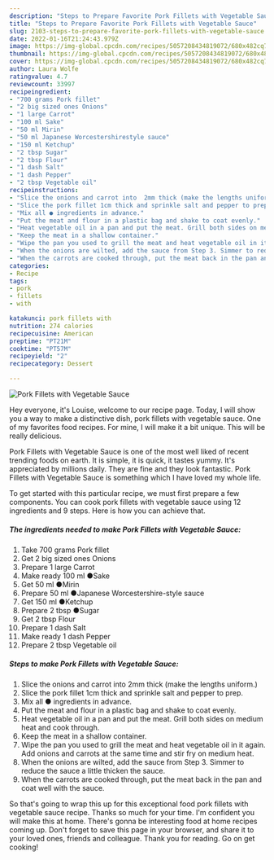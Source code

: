 ```yaml
---
description: "Steps to Prepare Favorite Pork Fillets with Vegetable Sauce"
title: "Steps to Prepare Favorite Pork Fillets with Vegetable Sauce"
slug: 2103-steps-to-prepare-favorite-pork-fillets-with-vegetable-sauce
date: 2022-01-16T21:24:43.979Z
image: https://img-global.cpcdn.com/recipes/5057208434819072/680x482cq70/pork-fillets-with-vegetable-sauce-recipe-main-photo.jpg
thumbnail: https://img-global.cpcdn.com/recipes/5057208434819072/680x482cq70/pork-fillets-with-vegetable-sauce-recipe-main-photo.jpg
cover: https://img-global.cpcdn.com/recipes/5057208434819072/680x482cq70/pork-fillets-with-vegetable-sauce-recipe-main-photo.jpg
author: Laura Wolfe
ratingvalue: 4.7
reviewcount: 33997
recipeingredient:
- "700 grams Pork fillet"
- "2 big sized ones Onions"
- "1 large Carrot"
- "100 ml Sake"
- "50 ml Mirin"
- "50 ml Japanese Worcestershirestyle sauce"
- "150 ml Ketchup"
- "2 tbsp Sugar"
- "2 tbsp Flour"
- "1 dash Salt"
- "1 dash Pepper"
- "2 tbsp Vegetable oil"
recipeinstructions:
- "Slice the onions and carrot into  2mm thick (make the lengths uniform.)"
- "Slice the pork fillet 1cm thick and sprinkle salt and pepper to prep."
- "Mix all ● ingredients in advance."
- "Put the meat and flour in a plastic bag and shake to coat evenly."
- "Heat vegetable oil in a pan and put the meat. Grill both sides on medium heat and cook through."
- "Keep the meat in a shallow container."
- "Wipe the pan you used to grill the meat and heat vegetable oil in it again. Add onions and carrots at the same time and stir fry on medium heat."
- "When the onions are wilted, add the sauce from Step 3. Simmer to reduce the sauce a little thicken the sauce."
- "When the carrots are cooked through, put the meat back in the pan and coat well with the sauce."
categories:
- Recipe
tags:
- pork
- fillets
- with

katakunci: pork fillets with 
nutrition: 274 calories
recipecuisine: American
preptime: "PT21M"
cooktime: "PT57M"
recipeyield: "2"
recipecategory: Dessert

---
```



![Pork Fillets with Vegetable Sauce](https://img-global.cpcdn.com/recipes/5057208434819072/680x482cq70/pork-fillets-with-vegetable-sauce-recipe-main-photo.jpg)

Hey everyone, it's Louise, welcome to our recipe page. Today, I will show you a way to make a distinctive dish, pork fillets with vegetable sauce. One of my favorites food recipes. For mine, I will make it a bit unique. This will be really delicious.

Pork Fillets with Vegetable Sauce is one of the most well liked of recent trending foods on earth. It is simple, it is quick, it tastes yummy. It's appreciated by millions daily. They are fine and they look fantastic. Pork Fillets with Vegetable Sauce is something which I have loved my whole life.




To get started with this particular recipe, we must first prepare a few components. You can cook pork fillets with vegetable sauce using 12 ingredients and 9 steps. Here is how you can achieve that.

<!--inarticleads1-->

##### The ingredients needed to make Pork Fillets with Vegetable Sauce:

1. Take 700 grams Pork fillet
1. Get 2 big sized ones Onions
1. Prepare 1 large Carrot
1. Make ready 100 ml ●Sake
1. Get 50 ml ●Mirin
1. Prepare 50 ml ●Japanese Worcestershire-style sauce
1. Get 150 ml ●Ketchup
1. Prepare 2 tbsp ●Sugar
1. Get 2 tbsp Flour
1. Prepare 1 dash Salt
1. Make ready 1 dash Pepper
1. Prepare 2 tbsp Vegetable oil




<!--inarticleads2-->

##### Steps to make Pork Fillets with Vegetable Sauce:

1. Slice the onions and carrot into  2mm thick (make the lengths uniform.)
1. Slice the pork fillet 1cm thick and sprinkle salt and pepper to prep.
1. Mix all ● ingredients in advance.
1. Put the meat and flour in a plastic bag and shake to coat evenly.
1. Heat vegetable oil in a pan and put the meat. Grill both sides on medium heat and cook through.
1. Keep the meat in a shallow container.
1. Wipe the pan you used to grill the meat and heat vegetable oil in it again. Add onions and carrots at the same time and stir fry on medium heat.
1. When the onions are wilted, add the sauce from Step 3. Simmer to reduce the sauce a little thicken the sauce.
1. When the carrots are cooked through, put the meat back in the pan and coat well with the sauce.




So that's going to wrap this up for this exceptional food pork fillets with vegetable sauce recipe. Thanks so much for your time. I'm confident you will make this at home. There's gonna be interesting food at home recipes coming up. Don't forget to save this page in your browser, and share it to your loved ones, friends and colleague. Thank you for reading. Go on get cooking!
